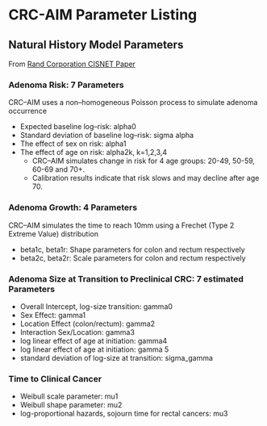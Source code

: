 # CRC-AIM Parameter Listing
## Natural History Model Parameters

From [Rand Corporation CISNET Paper](https://cisnet.flexkb.net/mp/pub/cisnet_colorectal_rand_profile.pdf#%5B%7B%22num%22%3A22%2C%22gen%22%3A0%7D%2C%7B%22name%22%3A%22XYZ%22%7D%2C0%2C753%2C0%5D)

### Adenoma Risk: 7 Parameters

CRC–AIM uses a non–homogeneous Poisson process to simulate adenoma occurrence

* Expected baseline log–risk: alpha0
* Standard deviation of baseline log–risk: sigma alpha
* The effect of sex on risk: alpha1
* The effect of age on risk: alpha2k, k=1,2,3,4
  * CRC–AIM simulates change in risk for 4 age groups: 20-49, 50-59, 60-69 and 70+. 
  * Calibration results indicate that risk slows and may decline after age 70.
  
### Adenoma Growth: 4 Parameters
 
CRC–AIM simulates the time to reach 10mm using a Frechet (Type 2 Extreme Value) distribution 
 
 * beta1c, beta1r: Shape parameters for colon and rectum respectively
 * beta2c, beta2r: Scale parameters for colon and rectum respectively
 
### Adenoma Size at Transition to Preclinical CRC: 7 estimated Parameters
 
 * Overall Intercept, log-size transition: gamma0
 * Sex Effect: gamma1
 * Location Effect (colon/rectum): gamma2
 * Interaction Sex/Location: gamma3
 * log linear effect of age at initiation: gamma4
 * log linear effect of age at initiation: gamma 5
 * standard deviation of log-size at transition: sigma_gamma
 
### Time to Clinical Cancer
 
 * Weibull scale parameter: mu1
 * Weibull shape parameter: mu2
 * log-proportional hazards, sojourn time for rectal cancers: mu3